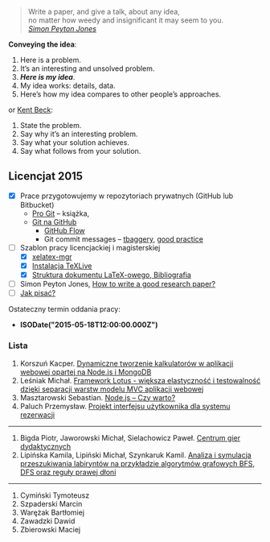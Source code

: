 > Write a paper, and give a talk, about any idea,<br>
> no matter how weedy and insignificant it may seem to you.<br>
> [*Simon Peyton Jones*](http://research.microsoft.com/en-us/um/people/simonpj/papers/giving-a-talk/writing-a-paper-slides.pdf)

**Conveying the idea**:

1. Here is a problem.
1. It’s an interesting and unsolved problem.
1. ***Here is my idea***.
1. My idea works: details, data.
1. Here’s how my idea compares to other people’s approaches.

or [Kent Beck](http://www.threeriversinstitute.org/blog/):

1. State the problem.
1. Say why it’s an interesting problem.
1. Say what your solution achieves.
1. Say what follows from your solution.


## Licencjat 2015

- [x] Prace przygotowujemy w repozytoriach prywatnych (GitHub lub Bitbucket)
  - [Pro Git](http://git-scm.com/book/en/v2) – książka,
  - [Git na GitHub](https://help.github.com)
    * [GitHub Flow](https://help.github.com/articles/github-flow-in-the-browser/)
    * Git commit messages – [tbaggery](http://tbaggery.com/2008/04/19/a-note-about-git-commit-messages.html),
      [good practice](https://wiki.openstack.org/wiki/GitCommitMessages)
- [ ] Szablon pracy licencjackiej i magisterskiej
  - [x] [xelatex-mgr](https://github.com/wbzyl/xelatex-mgr)
  - [x] [Instalacja TeXLive](http://wbzyl.inf.ug.edu.pl/sp/texlive)
  - [x] [Struktura dokumentu LaTeX-owego, Bibliografia](http://wbzyl.inf.ug.edu.pl/sp/latex)
- [ ] Simon Peyton Jones,
    [How to write a good research paper?](http://research.microsoft.com/en-us/um/people/simonpj/papers/giving-a-talk/writing-a-paper-slides.pdf)
- [ ] [Jak pisać?](http://wbzyl.inf.ug.edu.pl/seminarium/info/jak-pisac)

Ostateczny termin oddania pracy:

* **ISODate("2015-05-18T12:00:00.000Z")**


### Lista

1. Korszuń Kacper.
   [Dynamiczne tworzenie kalkulatorów w aplikacji webowej opartej na Node.js i MongoDB](https://bitbucket.org/kacperkorszun/praca-licencjat)
1. Leśniak Michał.
   [Framework Lotus - większa elastyczność i testowalność dzięki separacji warstw modelu MVC aplikacji webowej](https://github.com/mlesniak91/praca_licencjacka)
1. Masztarowski Sebastian.
   [Node.js – Czy warto?](https://bitbucket.org/typowyseba/praca-dyplomowa)
1. Paluch Przemysław.
   [Projekt interfejsu użytkownika dla systemu rezerwacji](https://bitbucket.org/Zhukovo/praca_licencjacka)

----

1. Bigda Piotr, Jaworowski Michał, Sielachowicz Paweł.
   [Centrum gier dydaktycznych](https://bitbucket.org/CoJaTutajRobie/praca-licencjacka)
1. Lipińska Kamila, Lipiński Michał, Szynkaruk Kamil.
   [Analiza i symulacja przeszukiwania labiryntów na przykładzie algorytmów grafowych BFS, DFS oraz reguły prawej dłoni](https://github.com/wielebny90/labalg)

----

1. Cymiński Tymoteusz
1. Szpaderski Marcin
1. Warężak Bartłomiej
1. Zawadzki Dawid
1. Zbierowski Maciej


<!--
### Frameworki, bazy danych, …

* [Meteor](https://www.meteor.com)
* [BEM](https://en.bem.info):
  - [How we built the new BBC Homepage](http://www.bbc.co.uk/blogs/internet/entries/47a96d23-ae04-444e-808f-678e6809765d)
* [MongoDB University](https://university.mongodb.com)
* [Elasticsearch](http://git-scm.com/book/en/v2)
-->
